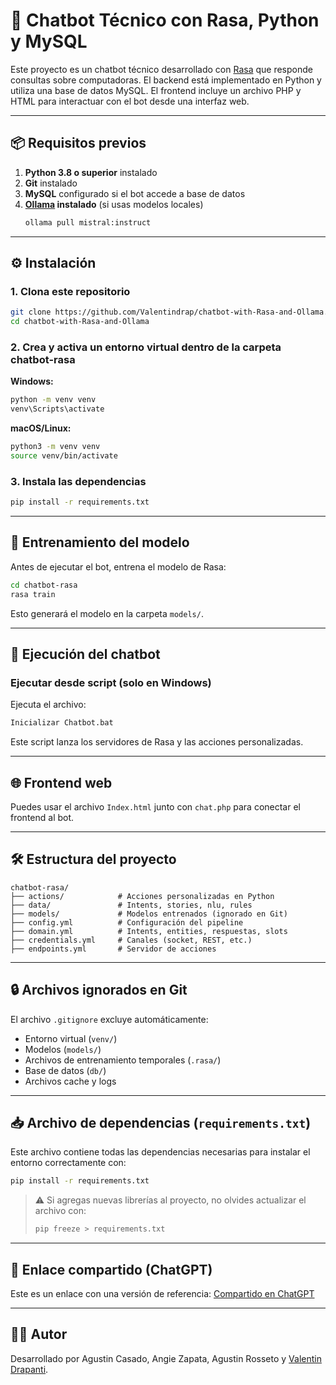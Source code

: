 # 🤖 Chatbot Técnico con Rasa, Python y MySQL

Este proyecto es un chatbot técnico desarrollado con [Rasa](https://rasa.com/) que responde consultas sobre computadoras. El backend está implementado en Python y utiliza una base de datos MySQL. El frontend incluye un archivo PHP y HTML para interactuar con el bot desde una interfaz web.

---

## 📦 Requisitos previos

1. **Python 3.8 o superior** instalado
2. **Git** instalado
3. **MySQL** configurado si el bot accede a base de datos
4. **[Ollama](https://ollama.com/) instalado** (si usas modelos locales)
   ```bash
   ollama pull mistral:instruct
   ```

---

## ⚙️ Instalación

### 1. Clona este repositorio

```bash
git clone https://github.com/Valentindrap/chatbot-with-Rasa-and-Ollama.git
cd chatbot-with-Rasa-and-Ollama
```

### 2. Crea y activa un entorno virtual dentro de la carpeta chatbot-rasa

**Windows:**
```bash
python -m venv venv
venv\Scripts\activate
```

**macOS/Linux:**
```bash
python3 -m venv venv
source venv/bin/activate
```

### 3. Instala las dependencias

```bash
pip install -r requirements.txt
```

---

## 🧠 Entrenamiento del modelo

Antes de ejecutar el bot, entrena el modelo de Rasa:

```bash
cd chatbot-rasa
rasa train
```

Esto generará el modelo en la carpeta `models/`.

---

## 🚀 Ejecución del chatbot

### Ejecutar desde script (solo en Windows)

Ejecuta el archivo:
```bash
Inicializar Chatbot.bat
```

Este script lanza los servidores de Rasa y las acciones personalizadas.


---

## 🌐 Frontend web

Puedes usar el archivo `Index.html` junto con `chat.php` para conectar el frontend al bot.

---

## 🛠️ Estructura del proyecto

```
chatbot-rasa/
├── actions/            # Acciones personalizadas en Python
├── data/               # Intents, stories, nlu, rules
├── models/             # Modelos entrenados (ignorado en Git)
├── config.yml          # Configuración del pipeline
├── domain.yml          # Intents, entities, respuestas, slots
├── credentials.yml     # Canales (socket, REST, etc.)
├── endpoints.yml       # Servidor de acciones
```

---

## 🔒 Archivos ignorados en Git

El archivo `.gitignore` excluye automáticamente:

- Entorno virtual (`venv/`)
- Modelos (`models/`)
- Archivos de entrenamiento temporales (`.rasa/`)
- Base de datos (`db/`)
- Archivos cache y logs

---

## 📥 Archivo de dependencias (`requirements.txt`)

Este archivo contiene todas las dependencias necesarias para instalar el entorno correctamente con:

```bash
pip install -r requirements.txt
```

> ⚠️ Si agregas nuevas librerías al proyecto, no olvides actualizar el archivo con:
>
> ```bash
> pip freeze > requirements.txt
> ```

---

## 🧪 Enlace compartido (ChatGPT)

Este es un enlace con una versión de referencia:
[Compartido en ChatGPT](https://chatgpt.com/share/68917805-c89c-800a-9273-3b3dca86abbe)

---

## 🧑‍💻 Autor

Desarrollado por Agustin Casado, Angie Zapata, Agustin Rosseto y [Valentin Drapanti](https://github.com/Valentindrap).
